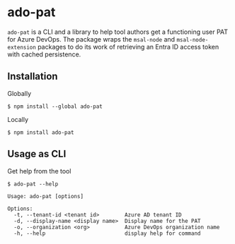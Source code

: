 # ado-pat

`ado-pat` is a CLI and a library to help tool authors get a functioning user PAT for Azure DevOps. The package wraps the `msal-node` and `msal-node-extension` packages to do its work of retrieving an Entra ID access token with cached persistence.

## Installation

Globally

```
$ npm install --global ado-pat
```

Locally

```
$ npm install ado-pat
```

## Usage as CLI

Get help from the tool

```
$ ado-pat --help

Usage: ado-pat [options]

Options:
  -t, --tenant-id <tenant id>        Azure AD tenant ID
  -d, --display-name <display name>  Display name for the PAT
  -o, --organization <org>           Azure DevOps organization name
  -h, --help                         display help for command
```

